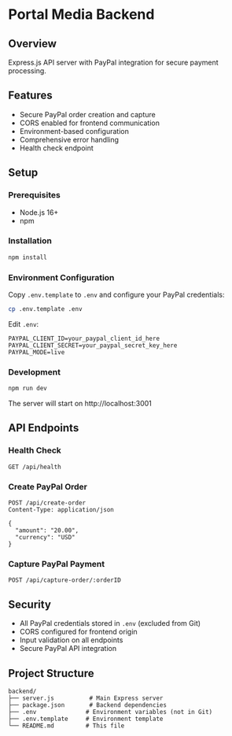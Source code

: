# Portal Media Backend

## Overview

Express.js API server with PayPal integration for secure payment processing.

## Features

- Secure PayPal order creation and capture
- CORS enabled for frontend communication
- Environment-based configuration
- Comprehensive error handling
- Health check endpoint

## Setup

### Prerequisites

- Node.js 16+
- npm

### Installation

```bash
npm install
```

### Environment Configuration

Copy `.env.template` to `.env` and configure your PayPal credentials:

```bash
cp .env.template .env
```

Edit `.env`:

```env
PAYPAL_CLIENT_ID=your_paypal_client_id_here
PAYPAL_CLIENT_SECRET=your_paypal_secret_key_here
PAYPAL_MODE=live
```

### Development

```bash
npm run dev
```

The server will start on http://localhost:3001

## API Endpoints

### Health Check

```
GET /api/health
```

### Create PayPal Order

```
POST /api/create-order
Content-Type: application/json

{
  "amount": "20.00",
  "currency": "USD"
}
```

### Capture PayPal Payment

```
POST /api/capture-order/:orderID
```

## Security

- All PayPal credentials stored in `.env` (excluded from Git)
- CORS configured for frontend origin
- Input validation on all endpoints
- Secure PayPal API integration

## Project Structure

```
backend/
├── server.js          # Main Express server
├── package.json       # Backend dependencies
├── .env              # Environment variables (not in Git)
├── .env.template     # Environment template
└── README.md         # This file
```
